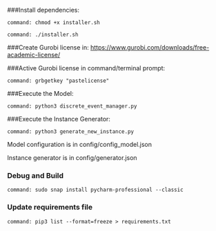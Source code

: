 ###Install dependencies:
````shell
command: chmod +x installer.sh
````
````shell
command: ./installer.sh
````
###Create Gurobi license in:
https://www.gurobi.com/downloads/free-academic-license/

###Active Gurobi license in command/terminal prompt:
````shell
command: grbgetkey "pastelicense"
````

###Execute the Model:
````shell
command: python3 discrete_event_manager.py
````
###Execute the Instance Generator:
````shell
command: python3 generate_new_instance.py
````

Model configuration is in config/config_model.json

Instance generator is in config/generator.json

### Debug and Build
````shell
command: sudo snap install pycharm-professional --classic
````

### Update requirements file
````shell
command: pip3 list --format=freeze > requirements.txt
````

